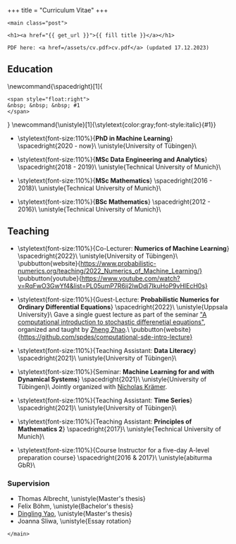+++
title = "Curriculum Vitae"
+++

~~~
<main class="post">
~~~

~~~
<h1><a href="{{ get_url }}">{{ fill title }}</a></h1>
~~~


~~~
PDF here: <a href=/assets/cv.pdf>cv.pdf</a> (updated 17.12.2023)
~~~

## Education

\newcommand{\spacedright}[1]{
  ~~~
  <span style="float:right">
  &nbsp; &nbsp; &nbsp; #1
  </span>
  ~~~
}
\newcommand{\unistyle}[1]{\styletext{color:gray;font-style:italic}{#1}}

- \styletext{font-size:110%}{**PhD in Machine Learning**}
  \spacedright{2020 - now}\\
  \unistyle{University of Tübingen}\\

- \styletext{font-size:110%}{**MSc Data Engineering and Analytics**}
  \spacedright{2018 - 2019}\\
  \unistyle{Technical University of Munich}\\

- \styletext{font-size:110%}{**MSc Mathematics**}
  \spacedright{2016 - 2018}\\
  \unistyle{Technical University of Munich}\\

- \styletext{font-size:110%}{**BSc Mathematics**}
  \spacedright{2012 - 2016}\\
  \unistyle{Technical University of Munich}\\


## Teaching

- \styletext{font-size:110%}{Co-Lecturer: **Numerics of Machine Learning**}
  \spacedright{2022}\\
  \unistyle{University of Tübingen}\\
  \pubbutton{website}{https://www.probabilistic-numerics.org/teaching/2022_Numerics_of_Machine_Learning/}
  \pubbutton{youtube}{https://www.youtube.com/watch?v=RqFwO3GwYf4&list=PL05umP7R6ij2lwDdj7IkuHoP9vHlEcH0s}

- \styletext{font-size:110%}{Guest-Lecture: **Probabilistic Numerics for Ordinary Differential Equations**}
  \spacedright{2022}\\
  \unistyle{Uppsala University}\\
  Gave a single guest lecture as part of the seminar
  ["A computational introduction to stochastic differenetial equations"](https://github.com/spdes/computational-sde-intro-lecture),
  organized and taught by [Zheng Zhao](https://zz.zabemon.com/).\\
  \pubbutton{website}{https://github.com/spdes/computational-sde-intro-lecture}

- \styletext{font-size:110%}{Teaching Assistant: **Data Literacy**}
  \spacedright{2021}\\
  \unistyle{University of Tübingen}\\

- \styletext{font-size:110%}{Seminar: **Machine Learning for and with Dynamical Systems**}
  \spacedright{2021}\\
  \unistyle{University of Tübingen}\\
  Jointly organized with [Nicholas Krämer](https://pnkraemer.github.io/).

- \styletext{font-size:110%}{Teaching Assistant: **Time Series**}
  \spacedright{2021}\\
  \unistyle{University of Tübingen}\\

- \styletext{font-size:110%}{Teaching Assistant: **Principles of Mathematics 2**}
  \spacedright{2017}\\
  \unistyle{Technical University of Munich}\\

- \styletext{font-size:110%}{Course Instructor for a five-day A-level preparation course}
  \spacedright{2016 & 2017}\\
  \unistyle{abiturma GbR}\\

### Supervision
- Thomas Albrecht,
  \unistyle{Master's thesis}
- Felix Böhm,
  \unistyle{Bachelor's thesis}
- [Dingling Yao](https://al.is.mpg.de/person/dyao),
  \unistyle{Master's thesis}
- Joanna Sliwa,
  \unistyle{Essay rotation}


~~~
</main>
~~~
